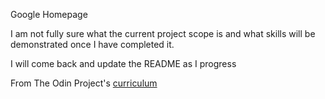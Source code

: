 Google Homepage

I am not fully sure what the current project scope is and what skills will be demonstrated once I have completed it.

I will come back and update the README as I progress

From The Odin Project's [curriculum](http://www.theodinproject.com/courses/web-development-101/lessons/html-css)